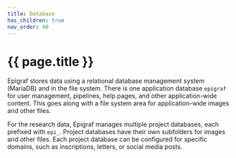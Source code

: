 ```yaml
---
title: Database
has_children: true
nav_order: 40
---
```


# {{ page.title }}

Epigraf stores data using a relational database management system (MariaDB) and in the file system.
There is one application database `epigraf` for user management, pipelines, help pages, and other application-wide content.
This goes along with a file system area for application-wide images and other files.

For the research data, Epigraf manages multiple project databases, each prefixed with `epi_`.
Project databases have their own subfolders for images and other files.
Each project database can be configured for specific domains, such as inscriptions, letters, or social media posts.
